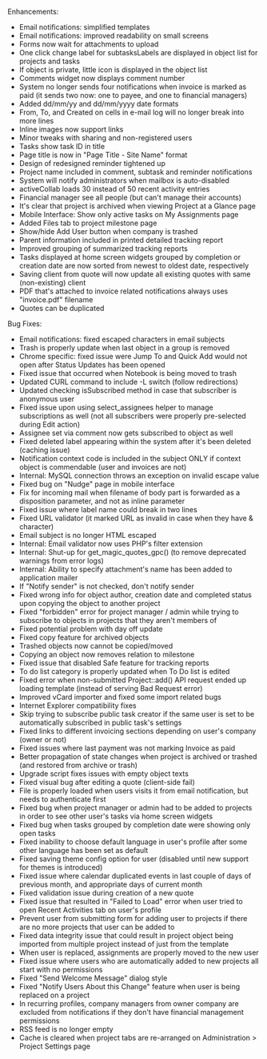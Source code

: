 Enhancements:

* Email notifications: simplified templates
* Email notifications: improved readability on small screens
* Forms now wait for attachments to upload
* One click change label for subtasksLabels are displayed in object list for projects and tasks
* If object is private, little icon is displayed in the object list
* Comments widget now displays comment number
* System no longer sends four notifications when invoice is marked as paid (it sends two now: one to payee, and one to financial managers)
* Added dd/mm/yy and dd/mm/yyyy date formats
* From, To, and Created on cells in e-mail log will no longer break into more lines
* Inline images now support links
* Minor tweaks with sharing and non-registered users
* Tasks show task ID in title
* Page title is now in "Page Title - Site Name" format
* Design of redesigned reminder tightened up
* Project name included in comment, subtask and reminder notifications
* System will notify administrators when mailbox is auto-disabled
* activeCollab loads 30 instead of 50 recent activity entries
* Financial manager see all people (but can't manage their accounts)
* It's clear that project is archived when viewing Project at a Glance page
* Mobile Interface: Show only active tasks on My Assignments page
* Added Files tab to project milestone page
* Show/hide Add User button when company is trashed
* Parent information included in printed detailed tracking report
* Improved grouping of summarized tracking reports
* Tasks displayed at home screen widgets grouped by completion or creation date are now sorted from newest to oldest date, respectively
* Saving client from quote will now update all existing quotes with same (non-existing) client
* PDF that's attached to invoice related notifications always uses "invoice.pdf" filename
* Quotes can be duplicated

Bug Fixes:

* Email notifications: fixed escaped characters in email subjects
* Trash is properly update when last object in a group is removed
* Chrome specific: fixed issue were Jump To and Quick Add would not open after Status Updates has been opened
* Fixed issue that occurred when Notebook is being moved to trash
* Updated CURL command to include -L switch (follow redirections)
* Updated checking isSubscribed method in case that subscriber is anonymous user
* Fixed issue upon using select_assignees helper to manage subscriptions as well (not all subscribers were properly pre-selected during Edit action)
* Assignee set via comment now gets subscribed to object as well
* Fixed deleted label appearing within the system after it's been deleted (caching issue)
* Notification context code is included in the subject ONLY if context object is commendable (user and invoices are not)
* Internal: MySQL connection throws an exception on invalid escape value
* Fixed bug on "Nudge" page in mobile interface
* Fix for incoming mail when filename of body part is forwarded as a disposition parameter, and not as inline parameter
* Fixed issue where label name could break in two lines
* Fixed URL validator (it marked URL as invalid in case when they have & character)
* Email subject is no longer HTML escaped
* Internal: Email validator now uses PHP's filter extension
* Internal: Shut-up for get_magic_quotes_gpc() (to remove deprecated warnings from error logs)
* Internal: Ability to specify attachment's name has been added to application mailer
* If "Notify sender" is not checked, don't notify sender
* Fixed wrong info for object author, creation date and completed status upon copying the object to another project
* Fixed "forbidden" error for project manager / admin while trying to subscribe to objects in projects that they aren't members of
* Fixed potential problem with day off update
* Fixed copy feature for archived objects
* Trashed objects now cannot be copied/moved
* Copying an object now removes relation to milestone
* Fixed issue that disabled Safe feature for tracking reports
* To do list category is properly updated when To Do list is edited
* Fixed error when non-submitted Project::add() API request ended up loading template (instead of serving Bad Request error)
* Improved vCard importer and fixed some import related bugs
* Internet Explorer compatibility fixes
* Skip trying to subscribe public task creator if the same user is set to be automatically subscribed in public task's settings
* Fixed links to different invoicing sections depending on user's company (owner or not)
* Fixed issues where last payment was not marking Invoice as paid
* Better propagation of state changes when project is archived or trashed (and restored from archive or trash)
* Upgrade script fixes issues with empty object texts
* Fixed visual bug after editing a quote (client-side fail)
* File is properly loaded when users visits it from email notification, but needs to authenticate first
* Fixed bug when project manager or admin had to be added to projects in order to see other user's tasks via home screen widgets
* Fixed bug when tasks grouped by completion date were showing only open tasks
* Fixed inability to choose default language in user's profile after some other language has been set as default
* Fixed saving theme config option for user (disabled until new support for themes is introduced)
* Fixed issue where calendar duplicated events in last couple of days of previous month, and appropriate days of current month
* Fixed validation issue during creation of a new quote
* Fixed issue that resulted in "Failed to Load" error when user tried to open Recent Activities tab on user's profile
* Prevent user from submitting form for adding user to projects if there are no more projects that user can be added to
* Fixed data integrity issue that could result in project object being imported from multiple project instead of just from the template
* When user is replaced, assignments are properly moved to the new user
* Fixed issue where users who are automatically added to new projects all start with no permissions
* Fixed "Send Welcome Message" dialog style
* Fixed "Notify Users About this Change" feature when user is being replaced on a project
* In recurring profiles, company managers from owner company are excluded from notifications if they don't have financial management permissions
* RSS feed is no longer empty
* Cache is cleared when project tabs are re-arranged on Administration > Project Settings page